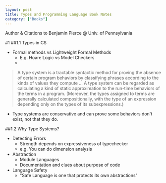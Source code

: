 ```yaml
---
layout: post
title: Types and Programming Language Book Notes
category: ["Books"]
---
```


Author & Citations to Benjamin Pierce @ Univ. of Pennsylvania

#1
##1.1 Types in CS
- Formal methods vs Lightweight Formal Methods
	- E.g. Hoare Logic vs Model Checkers
	- 

> A type system is a tractable syntactic method for proving the absence of
certain program behaviors by classifying phrases according to the kinds
of values they compute
> ...
> A type system can be regarded
as calculating a kind of static approximation to the run-time behaviors of the
terms in a program. (Moreover, the types assigned to terms are generally calculated
compositionally, with the type of an expression depending only on
the types of its subexpressions.)

- Type systems are conservative and can prove some behaviors don't exist, not that they do.

##1.2 Why Type Systems?

 - Detecting Errors
	 - Strength depends on expressiveness of typechecker
	 - e.g. You can do dimension analysis 
 - Abstraction
	 - Module Languages
	 - Documentation and clues about purpose of code
 - Language Safety
	 - "Safe Language is one that protects its own abstractions"